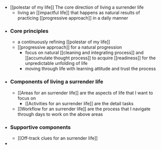 - [[polestar of my life]] The core direction of living a surrender life
    - living an [[impactful life]] that happens as natural results of practicing [[progressive approach]] in a daily manner
- ### Core principles
    - a continuously refining [[polestar of my life]]
    - [[progressive approach]] for a natural progression
        - focus on natural [[cleaning and integrating process]] and [[accumulate thought process]] to acquire [[readiness]] for the unpredictable unfolding of life
        - moving through life with learning attitude and trust the process
- ### Components of living a surrender life
    - [[Areas for an surrender life]] are the aspects of life that I want to focus on
        - [[Activities for an surrender life]] are the detail tasks 
    - [[Workflow for an surrender life]] are the process that I navigate through days to work on the above areas
- ### Supportive components
    - [[Off-track clues for an surrender life]]
- 
